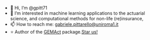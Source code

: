 - 👋 Hi, I’m @gpitt71
- 👀 I’m interested in machine learning applications to the actuarial science, and computational methods for non-life (re)insurance,
- 📫 How to reach me: gabriele.pittarello@uniroma1.it
- :star: Author of the [GEMAct](https://gem-analytics.github.io/gemact/) package.[Star us!](https://github.com/GEM-analytics/gemact-code) 



